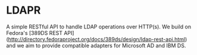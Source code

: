 # LDAPR

A simple RESTful API to handle LDAP operations over HTTP(s). We build on Fedora's [389DS REST API] (http://directory.fedoraproject.org/docs/389ds/design/ldap-rest-api.html) and we aim to provide compatible adapters for Microsoft AD and IBM DS.

